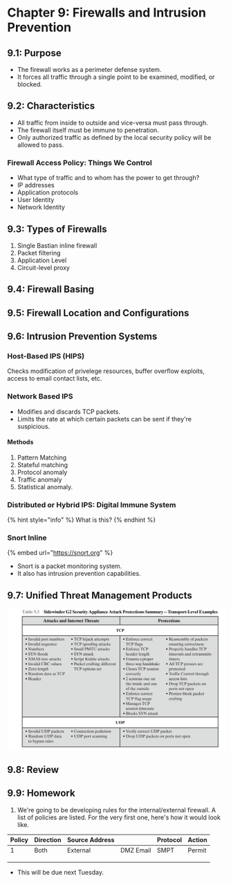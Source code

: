 # Chapter 9: Firewalls and Intrusion Prevention

## 9.1: Purpose

* The firewall works as a perimeter defense system.
* It forces all traffic through a single point to be examined, modified, or blocked.

## 9.2: Characteristics

* All traffic from inside to outside and vice-versa must pass through.
* The firewall itself must be immune to penetration.
* Only authorized traffic as defined by the local security policy will be allowed to pass.

### Firewall Access Policy: Things We Control

* What type of traffic and to whom has the power to get through?
* IP addresses
* Application protocols
* User Identity
* Network Identity

## 9.3: Types of Firewalls

1. Single Bastian inline firewall
2. Packet filtering
3. Application Level
4. Circuit-level proxy

## 9.4: Firewall Basing

## 9.5: Firewall Location and Configurations

## 9.6: Intrusion Prevention Systems

### Host-Based IPS (HIPS)

Checks modification of privelege resources, buffer overflow exploits, access to email contact lists, etc.

### Network Based IPS

* Modifies and discards TCP packets.
* Limits the rate at which certain packets can be sent if they're suspicious.

#### Methods

1. Pattern Matching
2. Stateful matching
3. Protocol anomaly
4. Traffic anomaly
5. Statistical anomaly.

### Distributed or Hybrid IPS: Digital Immune System

{% hint style="info" %}
What is this?
{% endhint %}

### Snort Inline

{% embed url="https://snort.org" %}

* Snort is a packet monitoring system.
* It also has intrusion prevention capabilities.&#x20;

## 9.7: Unified Threat Management Products

![](<../../.gitbook/assets/image (640) (1) (1).png>)

## 9.8: Review

## 9.9: Homework

1. We're going to be developing rules for the internal/external firewall. A list of policies are listed. For the very first one, here's how it would look like.

| Policy | Direction | Source Address |           | Protocol | Action |
| ------ | --------- | -------------- | --------- | -------- | ------ |
| 1      | Both      | External       | DMZ Email | SMPT     | Permit |
|        |           |                |           |          |        |
|        |           |                |           |          |        |
|        |           |                |           |          |        |

* This will be due next Tuesday.&#x20;
